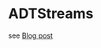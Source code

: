# ADTStreams
see [Blog post][1]

[1]: http://tech.pro/blog/6742/callback-to-future-functor-applicative-monad


